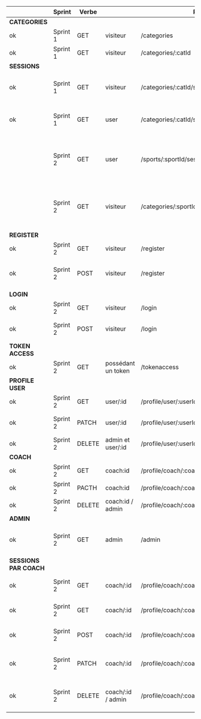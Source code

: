 | | Sprint | Verbe | | Route | Description|
|-------|-------|---|----|-------|------------|
|**CATEGORIES**|
|ok| Sprint 1 | GET |visiteur |/categories | renvoie toutes les categories |
|ok| Sprint 1 | GET |visiteur| /categories/:catId | renvoie un category par id |
|**SESSIONS**|
|ok| Sprint 1 | GET |visiteur| /categories/:catId/sessions | renvoie la liste de tous les sessions d'une catégorie |
|ok| Sprint 1 | GET |user| /categories/:catId/sessions/:sessId | renvoie le détail d'une session d'une catégorie |
|| Sprint 2 | GET | user |/sports/:sportId/session | renvoie le détail de toutes les sessions d'un sport dans toutes les villes |
|| Sprint 2 | GET | visiteur |/categories/:sportId/sports/:sessId/session | renvoie toutes les sessions d'un sport d'une catégorie dans toutes les villes |
|**REGISTER**|
|ok| Sprint 2 | GET |visiteur |/register |renvoie la page register |
|ok| Sprint 2 | POST |visiteur |/register | enregistre l'utilisateur dans la base de données |
|**LOGIN**|
|ok | Sprint 2 | GET |visiteur |/login | renvoie la page login |
|ok | Sprint 2 | POST |visiteur |/login | connecte l'utilisateur au site |
|**TOKEN ACCESS**|
|ok | Sprint 2 | GET |possédant un token |/tokenaccess |authentification par token |
|**PROFILE USER**|
|ok| Sprint 2 | GET | user/:id |/profile/user/:userId | affiche le profil du user |
|ok| Sprint 2 | PATCH |user/:id |/profile/user/:userId |  modification du profil (user / coach / admin) |
|ok| Sprint 2 | DELETE |admin et user/:id |/profile/user/:userId | supprime le profil |
|**COACH**|
|ok| Sprint 2 | GET | coach:id |/profile/coach/:coachId | affiche le profil du coach |
|ok| Sprint 2 | PACTH |coach:id |/profile/coach/:coachId | modifie le profil du coach |
|ok| Sprint 2 | DELETE | coach:id / admin |/profile/coach/:coachId | supprime le profil du coach |
|**ADMIN**|
|ok| Sprint 2 | GET |admin |/admin | connecte l'admin à la page admin du site |
|**SESSIONS PAR COACH**|
|ok| Sprint 2 | GET | coach/:id|/profile/coach/:coachId/session | affiche toutes les sessions d'un coach |
|ok| Sprint 2 | GET | coach/:id|/profile/coach/:coachId/session/:sessId | affiche une session au coach |
|ok| Sprint 2 | POST | coach/:id |/profile/coach/:coachId/session | permet au coach de créer une séance|
|ok| Sprint 2 | PATCH | coach/:id |/profile/coach/:coachId/session/:sessId | permet au coach de modifier une séance |
|ok| Sprint 2 | DELETE | coach/:id  / admin|/profile/coach/:coachId/session/:sessId | permet au coach de supprime une séance |